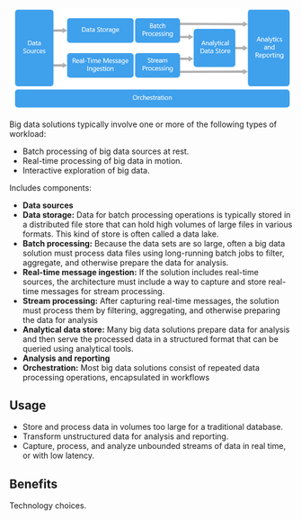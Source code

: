 ![picture 11](../../images/fa747ef2f52d1bab33f97f8681c943f527f5604a809aca2ce1e8fee65f3e9002.png)  


Big data solutions typically involve one or more of the following types of workload:

- Batch processing of big data sources at rest.
- Real-time processing of big data in motion.
- Interactive exploration of big data.

Includes components:

- **Data sources**
- **Data storage:** Data for batch processing operations is typically stored in a distributed file store that can hold high volumes of large files in various formats. This kind of store is often called a data lake. 
- **Batch processing:** Because the data sets are so large, often a big data solution must process data files using long-running batch jobs to filter, aggregate, and otherwise prepare the data for analysis.
- **Real-time message ingestion:** If the solution includes real-time sources, the architecture must include a way to capture and store real-time messages for stream processing. 
- **Stream processing:** After capturing real-time messages, the solution must process them by filtering, aggregating, and otherwise preparing the data for analysis
- **Analytical data store:** Many big data solutions prepare data for analysis and then serve the processed data in a structured format that can be queried using analytical tools. 
- **Analysis and reporting**
- **Orchestration:** Most big data solutions consist of repeated data processing operations, encapsulated in workflows


## Usage

- Store and process data in volumes too large for a traditional database.
- Transform unstructured data for analysis and reporting.
- Capture, process, and analyze unbounded streams of data in real time, or with low latency.

## Benefits
Technology choices.
